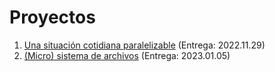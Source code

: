 # Proyectos

1. [Una situación cotidiana paralelizable](./1/README.org) (Entrega: 2022.11.29)
2. [(Micro) sistema de archivos](./2/README.org) (Entrega: 2023.01.05)
